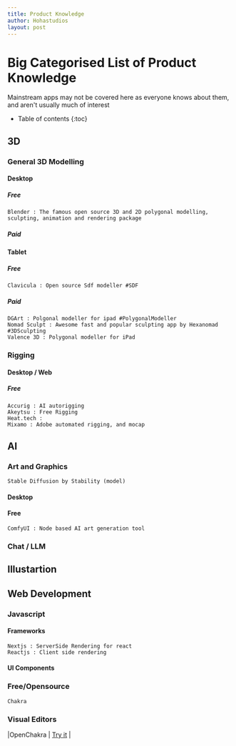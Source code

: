 ```yaml
---
title: Product Knowledge
author: Hohastudios
layout: post
---
```



# Big Categorised List of Product Knowledge
Mainstream apps may not be covered here as everyone knows about them, and aren't usually much of interest

* Table of contents
{:toc}

## 3D

### General 3D Modelling
#### Desktop
##### Free
    Blender : The famous open source 3D and 2D polygonal modelling, sculpting, animation and rendering package

##### Paid

#### Tablet

##### Free
    Clavicula : Open source Sdf modeller #SDF

##### Paid
    DGArt : Polgonal modeller for ipad #PolygonalModeller
    Nomad Sculpt : Awesome fast and popular sculpting app by Hexanomad #3DSculpting
    Valence 3D : Polygonal modeller for iPad

### Rigging

#### Desktop / Web
##### Free
    Accurig : AI autorigging
    Akeytsu : Free Rigging
    Heat.tech : 
    Mixamo : Adobe automated rigging, and mocap


## AI

### Art and Graphics
	Stable Diffusion by Stability (model)
	
#### Desktop

#### Free
    ComfyUI : Node based AI art generation tool
    

### Chat / LLM

## Illustartion

## Web Development

### Javascript

#### Frameworks
    
    Nextjs : ServerSide Rendering for react
    Reactjs : Client side rendering

#### UI Components

### Free/Opensource

    Chakra

### Visual Editors

|OpenChakra | [Try it](https://v1.openchakra.app/) |
